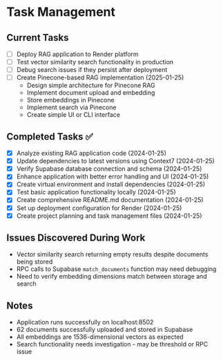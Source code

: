 # Task Management

## Current Tasks
- [ ] Deploy RAG application to Render platform
- [ ] Test vector similarity search functionality in production
- [ ] Debug search issues if they persist after deployment
- [ ] Create Pinecone-based RAG implementation (2025-01-25)
  - Design simple architecture for Pinecone RAG
  - Implement document upload and embedding
  - Store embeddings in Pinecone
  - Implement search via Pinecone
  - Create simple UI or CLI interface

## Completed Tasks ✅
- [x] Analyze existing RAG application code (2024-01-25)
- [x] Update dependencies to latest versions using Context7 (2024-01-25)
- [x] Verify Supabase database connection and schema (2024-01-25)
- [x] Enhance application with better error handling and UI (2024-01-25)
- [x] Create virtual environment and install dependencies (2024-01-25)
- [x] Test basic application functionality locally (2024-01-25)
- [x] Create comprehensive README.md documentation (2024-01-25)
- [x] Set up deployment configuration for Render (2024-01-25)
- [x] Create project planning and task management files (2024-01-25)

## Issues Discovered During Work
- Vector similarity search returning empty results despite documents being stored
- RPC calls to Supabase `match_documents` function may need debugging
- Need to verify embedding dimensions match between storage and search

## Notes
- Application runs successfully on localhost:8502
- 62 documents successfully uploaded and stored in Supabase
- All embeddings are 1536-dimensional vectors as expected
- Search functionality needs investigation - may be threshold or RPC issue 